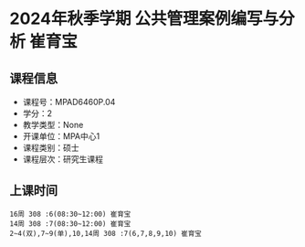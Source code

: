 # 2024年秋季学期 公共管理案例编写与分析 崔育宝






## 课程信息

- 课程号：MPAD6460P.04
- 学分：2
- 教学类型：None
- 开课单位：MPA中心1
- 课程类别：硕士
- 课程层次：研究生课程

## 上课时间

```
16周 308 :6(08:30~12:00) 崔育宝
14周 308 :7(08:30~12:00) 崔育宝
2~4(双),7~9(单),10,14周 308 :7(6,7,8,9,10) 崔育宝
```

